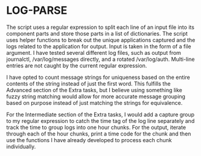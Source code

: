 # LOG-PARSE

The script uses a regular expression to split each line of an input file into its component parts and store those parts in a list of dictionaries. The script uses helper functions to break out the unique applications captured and the logs related to the application for output. Input is taken in the form of a file argument. I have tested several different log files, such as output from journalctl, /var/log/messages directly, and a rotated /var/log/auth. Multi-line entries are not caught by the current regular expression.

I have opted to count message strings for uniqueness based on the entire contents of the string instead of just the first word. This fulfills the Advanced section of the Extra tasks, but I believe using something like fuzzy string matching would allow for more accurate message grouping based on purpose instead of just matching the strings for equivalence.

For the Intermediate section of the Extra tasks, I would add a capture group to my regular expression to catch the time tag of the log line separately and track the time to group logs into one hour chunks. For the output, iterate through each of the hour chunks, print a time code for the chunk and then use the functions I have already developed to process each chunk individually.
